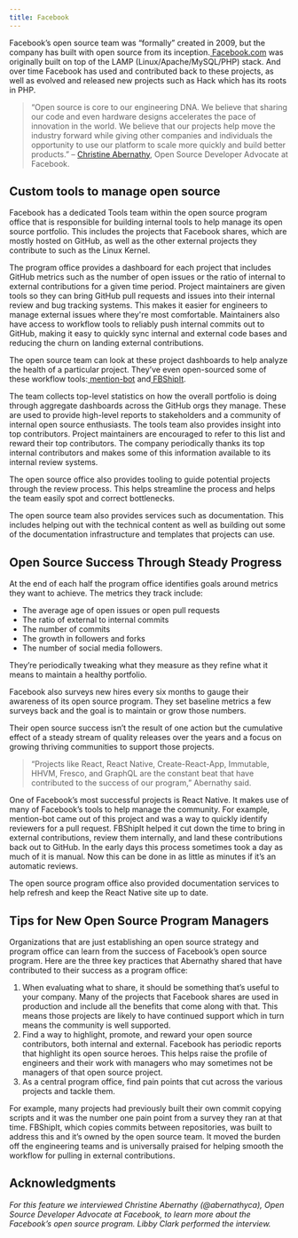 ```yaml
---
title: Facebook
---
```


Facebook’s open source team was “formally” created in 2009, but the company has built with open source from its inception.[ Facebook.com](http://Facebook.com) was originally built on top of the LAMP (Linux/Apache/MySQL/PHP) stack. And over time Facebook has used and contributed back to these projects, as well as evolved and released new projects such as Hack which has its roots in PHP.

> “Open source is core to our engineering DNA. We believe that sharing our code and even hardware designs accelerates the pace of innovation in the world. We believe that our projects help move the industry forward while giving other companies and individuals the opportunity to use our platform to scale more quickly and build better products.” – [Christine Abernathy](https://twitter.com/abernathyca), Open Source Developer Advocate at Facebook.

## Custom tools to manage open source

Facebook has a dedicated Tools team within the open source program office that is responsible for building internal tools to help manage its open source portfolio. This includes the projects that Facebook shares, which are mostly hosted on GitHub, as well as the other external projects they contribute to such as the Linux Kernel.

The program office provides a dashboard for each project that includes GitHub metrics such as the number of open issues or the ratio of internal to external contributions for a given time period. Project maintainers are given tools so they can bring GitHub pull requests and issues into their internal review and bug tracking systems. This makes it easier for engineers to manage external issues where they're most comfortable. Maintainers also have access to workflow tools to reliably push internal commits out to GitHub, making it easy to quickly sync internal and external code bases and reducing the churn on landing external contributions.

The open source team can look at these project dashboards to help analyze the health of a particular project. They’ve even open-sourced some of these workflow tools:[ mention-bot](https://github.com/facebook/mention-bot) and[ FBShipIt](https://github.com/facebook/fbshipit).

The team collects top-level statistics on how the overall portfolio is doing through aggregate dashboards across the GitHub orgs they manage. These are used to provide high-level reports to stakeholders and a community of internal open source enthusiasts. The tools team also provides insight into top contributors. Project maintainers are encouraged to refer to this list and reward their top contributors. The company periodically thanks its top internal contributors and makes some of this information available to its internal review systems.

The open source office also provides tooling to guide potential projects through the review process. This helps streamline the process and helps the team easily spot and correct bottlenecks.

The open source team also provides services such as documentation. This includes helping out with the technical content as well as building out some of the documentation infrastructure and templates that projects can use.

## Open Source Success Through Steady Progress

At the end of each half the program office identifies goals around metrics they want to achieve. The metrics they track include:

* The average age of open issues or open pull requests
* The ratio of external to internal commits
* The number of commits
* The growth in followers and forks
* The number of social media followers.

They’re periodically tweaking what they measure as they refine what it means to maintain a healthy portfolio.

Facebook also surveys new hires every six months to gauge their awareness of its open source program. They set baseline metrics a few surveys back and the goal is to maintain or grow those numbers.

Their open source success isn’t the result of one action but the cumulative effect of a steady stream of quality releases over the years and a focus on growing thriving communities to support those projects.

> “Projects like React, React Native, Create-React-App, Immutable, HHVM, Fresco, and GraphQL are the constant beat that have contributed to the success of our program,” Abernathy said.

One of Facebook’s most successful projects is React Native. It makes use of many of Facebook’s tools to help manage the community. For example, mention-bot came out of this project and was a way to quickly identify reviewers for a pull request. FBShipIt helped it cut down the time to bring in external contributions, review them internally, and land these contributions back out to GitHub. In the early days this process sometimes took a day as much of it is manual. Now this can be done in as little as minutes if it’s an automatic reviews.

The open source program office also provided documentation services to help refresh and keep the React Native site up to date.

## Tips for New Open Source Program Managers

Organizations that are just establishing an open source strategy and program office can learn from the success of Facebook’s open source program. Here are the three key practices that Abernathy shared that have contributed to their success as a program office:

1. When evaluating what to share, it should be something that’s useful to your company. Many of the projects that Facebook shares are used in production and include all the benefits that come along with that. This means those projects are likely to have continued support which in turn means the community is well supported.
2. Find a way to highlight, promote, and reward your open source contributors, both internal and external. Facebook has periodic reports that highlight its open source heroes. This helps raise the profile of engineers and their work with managers who may sometimes not be managers of that open source project.
3. As a central program office, find pain points that cut across the various projects and tackle them.

For example, many projects had previously built their own commit copying scripts and it was the number one pain point from a survey they ran at that time. FBShipIt, which copies commits between repositories, was built to address this and it’s owned by the open source team. It moved the burden off the engineering teams and is universally praised for helping smooth the workflow for pulling in external contributions.

## Acknowledgments

*For this feature we interviewed Christine Abernathy (@abernathyca), Open Source Developer Advocate at Facebook, to learn more about the Facebook’s open source program. Libby Clark performed the interview.*
